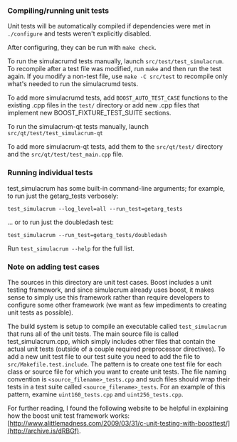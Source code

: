 ### Compiling/running unit tests

Unit tests will be automatically compiled if dependencies were met in `./configure`
and tests weren't explicitly disabled.

After configuring, they can be run with `make check`.

To run the simulacrumd tests manually, launch `src/test/test_simulacrum`. To recompile
after a test file was modified, run `make` and then run the test again. If you
modify a non-test file, use `make -C src/test` to recompile only what's needed
to run the simulacrumd tests.

To add more simulacrumd tests, add `BOOST_AUTO_TEST_CASE` functions to the existing
.cpp files in the `test/` directory or add new .cpp files that
implement new BOOST_FIXTURE_TEST_SUITE sections.

To run the simulacrum-qt tests manually, launch `src/qt/test/test_simulacrum-qt`

To add more simulacrum-qt tests, add them to the `src/qt/test/` directory and
the `src/qt/test/test_main.cpp` file.

### Running individual tests

test_simulacrum has some built-in command-line arguments; for
example, to run just the getarg_tests verbosely:

    test_simulacrum --log_level=all --run_test=getarg_tests

... or to run just the doubledash test:

    test_simulacrum --run_test=getarg_tests/doubledash

Run `test_simulacrum --help` for the full list.

### Note on adding test cases

The sources in this directory are unit test cases.  Boost includes a
unit testing framework, and since simulacrum already uses boost, it makes
sense to simply use this framework rather than require developers to
configure some other framework (we want as few impediments to creating
unit tests as possible).

The build system is setup to compile an executable called `test_simulacrum`
that runs all of the unit tests.  The main source file is called
test_simulacrum.cpp, which simply includes other files that contain the
actual unit tests (outside of a couple required preprocessor
directives). To add a new unit test file to our test suite you need
to add the file to `src/Makefile.test.include`. The pattern is to
create one test file for each class or source file for which you want
to create unit tests.  The file naming convention is
`<source_filename>_tests.cpp` and such files should wrap their tests
in a test suite called `<source_filename>_tests`.  For an example of
this pattern, examine `uint160_tests.cpp` and `uint256_tests.cpp`.

For further reading, I found the following website to be helpful in
explaining how the boost unit test framework works:
[http://www.alittlemadness.com/2009/03/31/c-unit-testing-with-boosttest/](http://archive.is/dRBGf).
